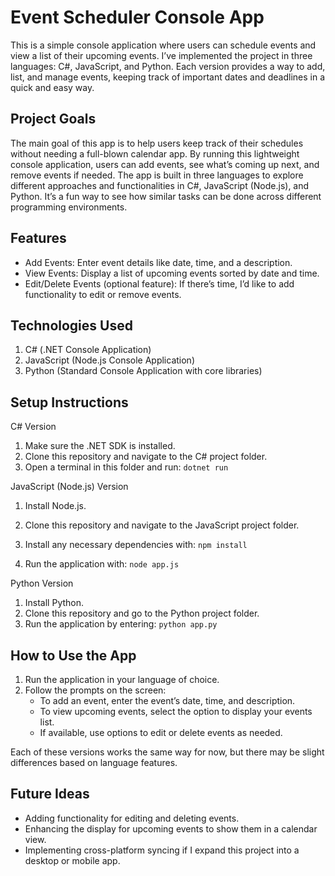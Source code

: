 

# Event Scheduler Console App


This is a simple console application where users can schedule events and view a list of their upcoming events. I’ve implemented the project in three languages: C#, JavaScript, and Python. Each version provides a way to add, list, and manage events, keeping track of important dates and deadlines in a quick and easy way.

## Project Goals
The main goal of this app is to help users keep track of their schedules without needing a full-blown calendar app. By running this lightweight console application, users can add events, see what’s coming up next, and remove events if needed. The app is built in three languages to explore different approaches and functionalities in C#, JavaScript (Node.js), and Python. It’s a fun way to see how similar tasks can be done across different programming environments.

## Features
- Add Events: Enter event details like date, time, and a description.
- View Events: Display a list of upcoming events sorted by date and time.
- Edit/Delete Events (optional feature): If there’s time, I’d like to add functionality to edit or remove events.

## Technologies Used

1. C# (.NET Console Application)
2. JavaScript (Node.js Console Application)
3. Python (Standard Console Application with core libraries)

## Setup Instructions
C# Version

1. Make sure the .NET SDK is installed.
2. Clone this repository and navigate to the C# project folder.
3. Open a terminal in this folder and run:  ``` dotnet run ```

JavaScript (Node.js) Version

1. Install Node.js.
2. Clone this repository and navigate to the JavaScript project folder.
3. Install any necessary dependencies with: ``` npm install ``` 

 4. Run the application with:  ``` node app.js ```

Python Version

1. Install Python.
2. Clone this repository and go to the Python project folder.
3. Run the application by entering:
   ``` python app.py  ```

## How to Use the App 

1. Run the application in your language of choice.
2. Follow the prompts on the screen:
   - To add an event, enter the event’s date, time, and description.
   - To view upcoming events, select the option to display your events list.
   - If available, use options to edit or delete events as needed.

Each of these versions works the same way for now, but there may be slight differences based on language features.

## Future Ideas

- Adding functionality for editing and deleting events.
- Enhancing the display for upcoming events to show them in a calendar view.
- Implementing cross-platform syncing if I expand this project into a desktop or mobile app.
   
 

